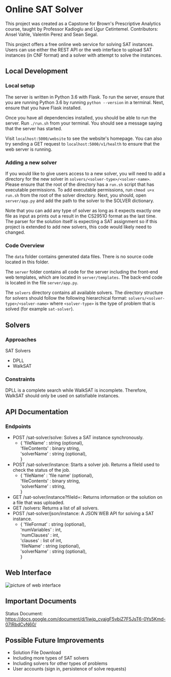 # Online SAT Solver

This project was created as a Capstone for Brown's Prescriptive Analytics course, taught by Professor Kadioglu and Ugur Cetintemel.
Contributors: Ansel Vahle, Valentin Perez and Sean Segal.

This project offers a free online web service for solving SAT instances. Users can use either the REST API or the web interface to upload
SAT instances (in CNF format) and a solver with attempt to solve the instances.

## Local Development

### Local setup
The server is written in Python 3.6 with Flask. To run the server, ensure that
you are running Python 3.6 by running `python --version` in a terminal. Next,
ensure that you have Flask installed.

Once you have all dependencies installed, you should be able to run the server.
Run `./run.sh` from your terminal. You should see a message saying that the server
has started.

Visit `localhost:5000/website` to see the website's homepage. You can also try
sending a GET request to `localhost:5000/v1/health` to ensure that the web server
is running.

### Adding a new solver
If you would like to give users access to a new solver, you will need to add a directory
for the new solver in `solvers/<solver-type>/<solver-name>`. Please ensure that the root of the directory has a `run.sh` script that has executable permissions. To add executable permissions, run `chmod u+x run.sh` from the root of the solver directory. Next, you should, open `server/app.py` and add the path to the solver to the SOLVER dictionary.  

Note that you can add any type of solver as long as it expects exactly one file as input as
prints out a result in the CS2951O format as the last time. The parser for the solution
itself is expecting a SAT assignment so if this project is extended to add new solvers,
this code would likely need to changed.

### Code Overview

The `data` folder contains generated data files. There is no source code located in this folder.

The `server` folder contains all code for the server including the front-end web templates, which
are located in `server/templates`. The back-end code is located in the file `server/app.py`.

The `solvers` directory contains all available solvers. The directory structure for solvers should
follow the following hierarchical format: `solvers/<solver-type>/<solver-name>` where `<solver-type>`
is the type of problem that is solved (for example `sat-solver`).


## Solvers

### Approaches
SAT Solvers
* DPLL
* WalkSAT

### Constraints
DPLL is a complete search while WalkSAT is incomplete. Therefore, WalkSAT should
only be used on satisfiable instances.


## API Documentation

### Endpoints
* POST /sat-solver/solve: Solves a SAT instance synchronously.
    * { 'fileName' : string (optional),  
    'fileContents' : binary string,  
    'solverName' : string (optional),   
      }
* POST /sat-solver/instance: Starts a solver job. Returns a fileId used to check the status of the job.
    * { 'fileName' : 'file name' (optional),  
'fileContents' : binary string,  
'solverName' : string,   
  }
* GET /sat-solver/instance?fileId=<fileId>: Returns information or the solution on a file that was uploaded.
* GET /solvers: Returns a list of all solvers.
* POST /sat-solver/json/instance: A JSON WEB API for solving a SAT instance.
    * { 'fileFormat' : string (optional),  
'numVariables' : int,  
'numClauses' : int,   
'clauses' : list of int,  
'fileName' : string (optional),  
'solverName' : string (optional),  
}

## Web Interface
![picture of web interface](https://i.imgur.com/AhrrMCL.png)


## Important Documents
Status Document: https://docs.google.com/document/d/1iwjp_cvajgF5vbjZ7F5JsT6-0Ys5Kmd-07lRbdCvN60/

## Possible Future Improvements
* Solution File Download
* Including more types of SAT solvers
* Including solvers for other types of problems
* User accounts (sign in, persistence of solve requests)
